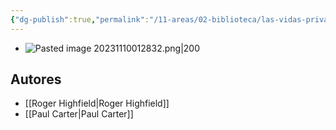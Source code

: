 ```yaml
---
{"dg-publish":true,"permalink":"/11-areas/02-biblioteca/las-vidas-privadas-del-albert-einstein/","noteIcon":""}
---
```


- ![Pasted image 20231110012832.png|200](/img/user/10%20Entrada%20%F0%9F%9B%92/%F0%9F%92%BE%20Adjuntos/Pasted%20image%2020231110012832.png)
## Autores
- [[Roger Highfield\|Roger Highfield]]
- [[Paul Carter\|Paul Carter]]